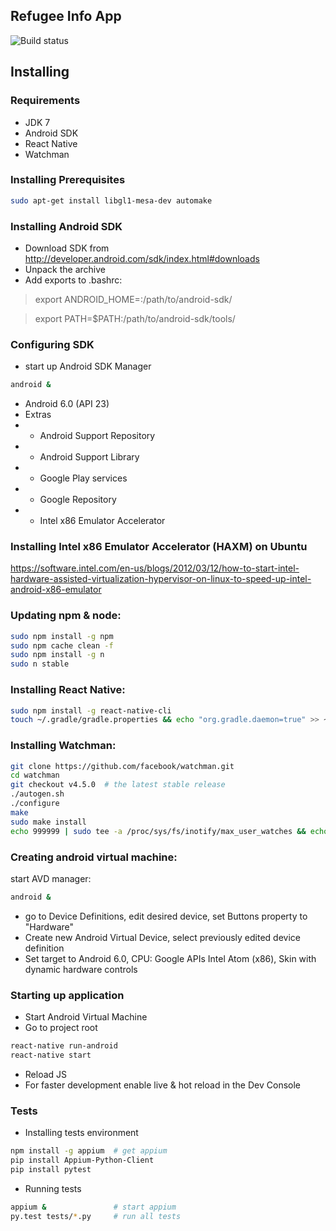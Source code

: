 Refugee Info App
----------------------
![Build status](https://www.bitrise.io/app/b46df223a0d613c0.svg?token=29M7JzXlf6QZJVQ_DgL4Dg&branch=master)


Installing
----------------------

### Requirements
- JDK 7
- Android SDK
- React Native
- Watchman


### Installing Prerequisites
```sh
sudo apt-get install libgl1-mesa-dev automake
```

### Installing Android SDK
- Download SDK from http://developer.android.com/sdk/index.html#downloads
- Unpack the archive
- Add exports to .bashrc:
> export ANDROID_HOME=:/path/to/android-sdk/

> export PATH=$PATH:/path/to/android-sdk/tools/


### Configuring SDK
+ start up Android SDK Manager
```sh
android &
```
- Android 6.0 (API 23)
- Extras
- - Android Support Repository
- - Android Support Library
- - Google Play services
- - Google Repository
- - Intel x86 Emulator Accelerator


### Installing Intel x86 Emulator Accelerator (HAXM) on Ubuntu
https://software.intel.com/en-us/blogs/2012/03/12/how-to-start-intel-hardware-assisted-virtualization-hypervisor-on-linux-to-speed-up-intel-android-x86-emulator


### Updating npm & node:
```sh
sudo npm install -g npm
sudo npm cache clean -f
sudo npm install -g n
sudo n stable
```


### Installing React Native:
```sh
sudo npm install -g react-native-cli
touch ~/.gradle/gradle.properties && echo "org.gradle.daemon=true" >> ~/.gradle/gradle.properties
```


### Installing Watchman:
```sh
git clone https://github.com/facebook/watchman.git
cd watchman
git checkout v4.5.0  # the latest stable release
./autogen.sh
./configure
make
sudo make install
echo 999999 | sudo tee -a /proc/sys/fs/inotify/max_user_watches && echo 999999 | sudo tee -a /proc/sys/fs/inotify/max_queued_events && echo 999999 | sudo tee -a /proc/sys/fs/inotify/max_user_instances && watchman shutdown-server
```


### Creating android virtual machine:
start AVD manager: 
```sh
android &
```
- go to Device Definitions, edit desired device, set Buttons property to "Hardware"
- Create new Android Virtual Device, select previously edited device definition
- Set target to Android 6.0, CPU: Google APIs Intel Atom (x86), Skin with dynamic hardware controls


### Starting up application
- Start Android Virtual Machine
- Go to project root
```sh
react-native run-android
react-native start
```
- Reload JS
- For faster development enable live & hot reload in the Dev Console

### Tests
- Installing tests environment
```sh
npm install -g appium  # get appium
pip install Appium-Python-Client
pip install pytest
```

- Running tests
```sh
appium &               # start appium
py.test tests/*.py     # run all tests
```
